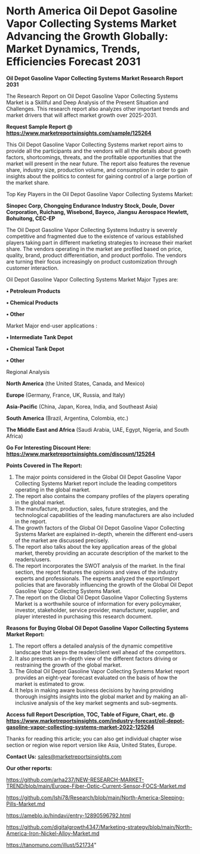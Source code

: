 # North America Oil Depot Gasoline Vapor Collecting Systems Market Advancing the Growth Globally: Market Dynamics, Trends, Efficiencies Forecast 2031

<strong>Oil Depot Gasoline Vapor Collecting Systems Market Research Report 2031</strong>

The Research Report on Oil Depot Gasoline Vapor Collecting Systems Market is a Skillful and Deep Analysis of the Present Situation and Challenges. This research report also analyzes other important trends and market drivers that will affect market growth over 2025-2031.

<strong>Request Sample Report @ <a href=https://www.marketreportsinsights.com/sample/125264>https://www.marketreportsinsights.com/sample/125264</a></strong>

This Oil Depot Gasoline Vapor Collecting Systems market report aims to provide all the participants and the vendors will all the details about growth factors, shortcomings, threats, and the profitable opportunities that the market will present in the near future. The report also features the revenue share, industry size, production volume, and consumption in order to gain insights about the politics to contest for gaining control of a large portion of the market share.

Top Key Players in the Oil Depot Gasoline Vapor Collecting Systems Market:

<strong>Sinopec Corp, Chongqing Endurance Industry Stock, Doule, Dover Corporation, Ruichang, Wisebond, Bayeco, Jiangsu Aerospace Hewlett, Bohuitong, CEC-EP</strong>

The Oil Depot Gasoline Vapor Collecting Systems Industry is severely competitive and fragmented due to the existence of various established players taking part in different marketing strategies to increase their market share. The vendors operating in the market are profiled based on price, quality, brand, product differentiation, and product portfolio. The vendors are turning their focus increasingly on product customization through customer interaction.

Oil Depot Gasoline Vapor Collecting Systems Market Major Types are:

<strong>• Petroleum Products

• Chemical Products

• Other</strong>

Market Major end-user applications :

<strong>• Intermediate Tank Depot

• Chemical Tank Depot

• Other</strong>

Regional Analysis

</u><strong><b>North America</b></strong> (the United States, Canada, and Mexico)

<strong><b>Europe </b></strong>(Germany, France, UK, Russia, and Italy)

<strong><b>Asia-Pacific</b></strong> (China, Japan, Korea, India, and Southeast Asia)

<strong><b>South America</b></strong> (Brazil, Argentina, Colombia, etc.)

<strong><b>The Middle East and Africa</b></strong> (Saudi Arabia, UAE, Egypt, Nigeria, and South Africa)

<strong>Go For Interesting Discount Here: <a href=https://www.marketreportsinsights.com/discount/125264>https://www.marketreportsinsights.com/discount/125264</a></strong>

<strong>Points Covered in The Report:</strong>
<ol>
  <li>The major points considered in the Global Oil Depot Gasoline Vapor Collecting Systems Market report include the leading competitors operating in the global market.</li>
  <li>The report also contains the company profiles of the players operating in the global market.</li>
  <li>The manufacture, production, sales, future strategies, and the technological capabilities of the leading manufacturers are also included in the report.</li>
  <li>The growth factors of the Global Oil Depot Gasoline Vapor Collecting Systems Market are explained in-depth, wherein the different end-users of the market are discussed precisely.</li>
  <li>The report also talks about the key application areas of the global market, thereby providing an accurate description of the market to the readers/users.</li>
  <li>The report incorporates the SWOT analysis of the market. In the final section, the report features the opinions and views of the industry experts and professionals. The experts analyzed the export/import policies that are favorably influencing the growth of the Global Oil Depot Gasoline Vapor Collecting Systems Market.</li>
  <li>The report on the Global Oil Depot Gasoline Vapor Collecting Systems Market is a worthwhile source of information for every policymaker, investor, stakeholder, service provider, manufacturer, supplier, and player interested in purchasing this research document.</li>
</ol>
<strong>Reasons for Buying Global Oil Depot Gasoline Vapor Collecting Systems Market Report:</strong>

<ol>
  <li>The report offers a detailed analysis of the dynamic competitive landscape that keeps the reader/client well ahead of the competitors.</li>
  <li>It also presents an in-depth view of the different factors driving or restraining the growth of the global market.</li>
  <li>The Global Oil Depot Gasoline Vapor Collecting Systems Market report provides an eight-year forecast evaluated on the basis of how the market is estimated to grow.</li>
  <li>It helps in making aware business decisions by having providing thorough insights insights into the global market and by making an all-inclusive analysis of the key market segments and sub-segments.</li>
</ol>
<strong>Access full Report Description, TOC, Table of Figure, Chart, etc. @ <a href=https://www.marketreportsinsights.com/industry-forecast/oil-depot-gasoline-vapor-collecting-systems-market-2022-125264>https://www.marketreportsinsights.com/industry-forecast/oil-depot-gasoline-vapor-collecting-systems-market-2022-125264</a></strong>


Thanks for reading this article; you can also get individual chapter wise section or region wise report version like Asia, United States, Europe.

<strong>Contact Us:</strong>
sales@marketreportsinsights.com

<strong>Our other reports:</strong>

<a href=https://github.com/arha237/NEW-RESEARCH-MARKET-TREND/blob/main/Europe-Fiber-Optic-Current-Sensor-FOCS-Market.md>https://github.com/arha237/NEW-RESEARCH-MARKET-TREND/blob/main/Europe-Fiber-Optic-Current-Sensor-FOCS-Market.md</a>

<a href=https://github.com/Ishi78/Research/blob/main/North-America-Sleeping-Pills-Market.md>https://github.com/Ishi78/Research/blob/main/North-America-Sleeping-Pills-Market.md</a>

<a href=https://ameblo.jp/hindavi/entry-12890596792.html>https://ameblo.jp/hindavi/entry-12890596792.html</a>

<a href=https://github.com/digitalgrowth4347/Marketing-strategy/blob/main/North-America-Iron-Nickel-Alloy-Market.md>https://github.com/digitalgrowth4347/Marketing-strategy/blob/main/North-America-Iron-Nickel-Alloy-Market.md</a>

<a href=https://tanomuno.com/illust/521734>https://tanomuno.com/illust/521734</a>"
